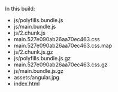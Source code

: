 In this build:

- js/polyfills.bundle.js
- js/main.bundle.js
- js/2.chunk.js
- main.527e090ab26aa70ec463.css
- main.527e090ab26aa70ec463.css.map
- js/2.chunk.js.gz
- js/polyfills.bundle.js.gz
- main.527e090ab26aa70ec463.css.gz
- js/main.bundle.js.gz
- assets/angular.jpg
- index.html
